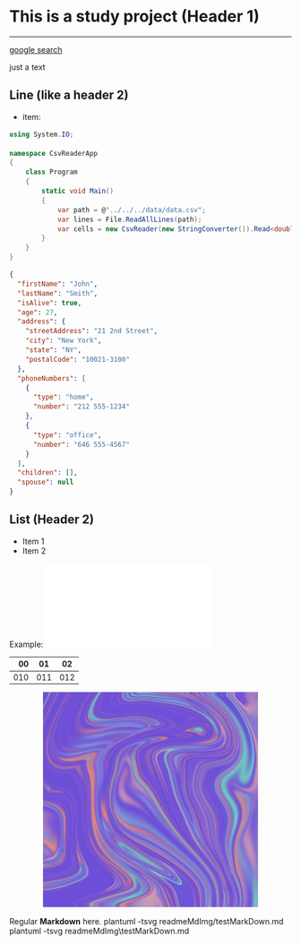 # This is a study project (Header 1)
***

[google search](https://google.com)

just a text

Line (like a header 2)
---
* item:

```c#
using System.IO;

namespace CsvReaderApp
{
    class Program
    {
        static void Main()
        {
            var path = @"../../../data/data.csv";
            var lines = File.ReadAllLines(path);
            var cells = new CsvReader(new StringConverter()).Read<double>(lines);
        }
    }
}
```

```json
{
  "firstName": "John",
  "lastName": "Smith",
  "isAlive": true,
  "age": 27,
  "address": {
    "streetAddress": "21 2nd Street",
    "city": "New York",
    "state": "NY",
    "postalCode": "10021-3100"
  },
  "phoneNumbers": [
    {
      "type": "home",
      "number": "212 555-1234"
    },
    {
      "type": "office",
      "number": "646 555-4567"
    }
  ],
  "children": [],
  "spouse": null
}
```


## List (Header 2)
* Item 1
* Item 2

Example:
![hey](readmeMdImg/test.img)

|00|01|02|
|-:|--|--|
|010|011|012|


<p align="center">
  <img src="readmeMdImg/test.img" width=384 height=384/>
</p> 

Regular **Markdown** here.
plantuml -tsvg readmeMdImg/testMarkDown.md
plantuml -tsvg readmeMdImg\testMarkDown.md
